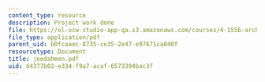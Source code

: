 ```yaml
---
content_type: resource
description: Project work done
file: https://ol-ocw-studio-app-qa.s3.amazonaws.com/courses/4-155b-architectural-design-level-iii-a-student-center-for-mit-fall-2004/d4377b02e334f9a7acaf6573394bac3f_joedahmen.pdf
file_type: application/pdf
parent_uid: b0fcaaec-8735-ce35-2e47-e97671ca040f
resourcetype: Document
title: joedahmen.pdf
uid: d4377b02-e334-f9a7-acaf-6573394bac3f
---
```

